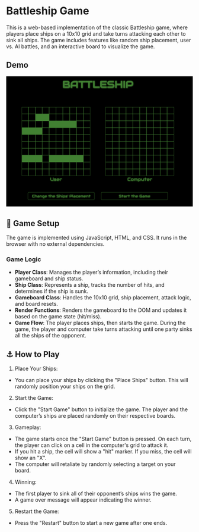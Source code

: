 # Battleship Game
This is a web-based implementation of the classic Battleship game, where players place ships on a 10x10 grid and take turns attacking each other to sink all ships. The game includes features like random ship placement, user vs. AI battles, and an interactive board to visualize the game.

## Demo
![Game Screenshot](./src/assets/images/screenshot.png)

## 🔨 Game Setup
The game is implemented using JavaScript, HTML, and CSS. It runs in the browser with no external dependencies.

### Game Logic
- **Player Class**: Manages the player’s information, including their gameboard and ship status.
- **Ship Class**: Represents a ship, tracks the number of hits, and determines if the ship is sunk.
- **Gameboard Class**: Handles the 10x10 grid, ship placement, attack logic, and board resets.
- **Render Functions**: Renders the gameboard to the DOM and updates it based on the game state (hit/miss).
- **Game Flow**: The player places ships, then starts the game. During the game, the player and computer take turns attacking until one party sinks all the ships of the opponent.

## ⚓️ How to Play
1. Place Your Ships:
- You can place your ships by clicking the "Place Ships" button. This will randomly position your ships on the grid.

2. Start the Game:
- Click the "Start Game" button to initialize the game. The player and the computer’s ships are placed randomly on their respective boards.

3. Gameplay:
- The game starts once the "Start Game" button is pressed. On each turn, the player can click on a cell in the computer's grid to attack it.
- If you hit a ship, the cell will show a "hit" marker. If you miss, the cell will show an "X".
- The computer will retaliate by randomly selecting a target on your board.

4. Winning:
- The first player to sink all of their opponent’s ships wins the game.
- A game over message will appear indicating the winner.

5. Restart the Game:
- Press the "Restart" button to start a new game after one ends.